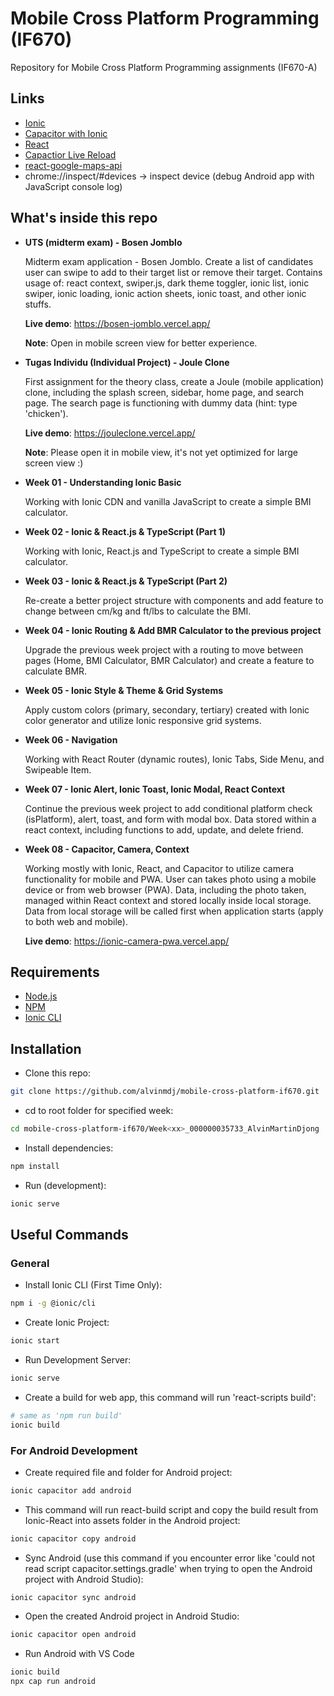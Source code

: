 # Mobile Cross Platform Programming (IF670)

Repository for Mobile Cross Platform Programming assignments (IF670-A)

## Links

- [Ionic](https://ionicframework.com/)
- [Capacitor with Ionic](https://capacitorjs.com/docs/getting-started/with-ionic)
- [React](https://reactjs.org/)
- [Capactior Live Reload](https://capacitorjs.com/docs/guides/live-reload)
- [react-google-maps-api](https://react-google-maps-api-docs.netlify.app/#section-getting-started)
- chrome://inspect/#devices -> inspect device (debug Android app with JavaScript console log)

## What's inside this repo

- **UTS (midterm exam) - Bosen Jomblo**
  
  Midterm exam application - Bosen Jomblo. Create a list of candidates user can swipe to add to their target list or remove their target. Contains usage of: react context, swiper.js, dark theme toggler, ionic list, ionic swiper, ionic loading, ionic action sheets, ionic toast, and other ionic stuffs.
  
  **Live demo**: https://bosen-jomblo.vercel.app/
  
  **Note**: Open in mobile screen view for better experience.

- **Tugas Individu (Individual Project) - Joule Clone**
  
  First assignment for the theory class, create a Joule (mobile application) clone, including the splash screen, sidebar, home page, and search page. The search page is functioning with dummy data (hint: type 'chicken').
  
  **Live demo**: https://jouleclone.vercel.app/
  
  **Note**: Please open it in mobile view, it's not yet optimized for large screen view :)

- **Week 01 - Understanding Ionic Basic**

  Working with Ionic CDN and vanilla JavaScript to create a simple BMI calculator.

- **Week 02 - Ionic & React.js & TypeScript (Part 1)**
  
  Working with Ionic, React.js and TypeScript to create a simple BMI calculator.

- **Week 03 - Ionic & React.js & TypeScript (Part 2)**
  
  Re-create a better project structure with components and add feature to change between cm/kg and ft/lbs to calculate the BMI.
  
- **Week 04 - Ionic Routing & Add BMR Calculator to the previous project**

  Upgrade the previous week project with a routing to move between pages (Home, BMI Calculator, BMR Calculator) and create a feature to calculate BMR.
  
- **Week 05 - Ionic Style & Theme & Grid Systems**

  Apply custom colors (primary, secondary, tertiary) created with Ionic color generator and utilize Ionic responsive grid systems.
  
- **Week 06 - Navigation**

  Working with React Router (dynamic routes), Ionic Tabs, Side Menu, and Swipeable Item.
  
- **Week 07 - Ionic Alert, Ionic Toast, Ionic Modal, React Context**

  Continue the previous week project to add conditional platform check (isPlatform), alert, toast, and form with modal box. Data stored within a react context, including functions to add, update, and delete friend.
  
- **Week 08 - Capacitor, Camera, Context**

  Working mostly with Ionic, React, and Capacitor to utilize camera functionality for mobile and PWA. User can takes photo using a mobile device or from web browser (PWA). Data, including the photo taken, managed within React context and stored locally inside local storage. Data from local storage will be called first when application starts (apply to both web and mobile).
  
  **Live demo**: https://ionic-camera-pwa.vercel.app/

## Requirements

- [Node.js](https://nodejs.org/)
- [NPM](https://www.npmjs.com/)
- [Ionic CLI](https://ionicframework.com/docs/)

## Installation

- Clone this repo:
```sh
git clone https://github.com/alvinmdj/mobile-cross-platform-if670.git
```

- cd to root folder for specified week:
```sh
cd mobile-cross-platform-if670/Week<xx>_000000035733_AlvinMartinDjong
```

- Install dependencies:
```sh
npm install
```

- Run (development):
```sh
ionic serve
```

## Useful Commands

### General

- Install Ionic CLI (First Time Only):
```sh
npm i -g @ionic/cli
```

- Create Ionic Project:
```sh
ionic start
```

- Run Development Server:
```sh
ionic serve
```

- Create a build for web app, this command will run 'react-scripts build':
```sh
# same as 'npm run build'
ionic build
```

### For Android Development

- Create required file and folder for Android project:
```sh
ionic capacitor add android
```

- This command will run react-build script and copy the build result from Ionic-React into assets folder in the Android project:
```sh
ionic capacitor copy android
```

- Sync Android (use this command if you encounter error like 'could not read script capacitor.settings.gradle' when trying to open the Android project with Android Studio):
```
ionic capacitor sync android
```

- Open the created Android project in Android Studio:
```sh
ionic capacitor open android
```

- Run Android with VS Code

```sh
ionic build
npx cap run android
```
